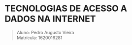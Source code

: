 # TECNOLOGIAS DE ACESSO A DADOS NA INTERNET

> Aluno: Pedro Augusto Vieira <br>
> Matrícula: 1620016281 
